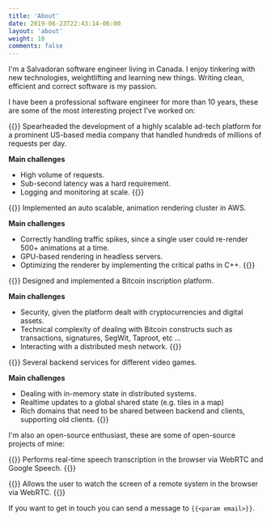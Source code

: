 ```yaml
---
title: 'About'
date: 2019-06-23T22:43:14-06:00
layout: 'about'
weight: 10
comments: false
---
```


I'm a Salvadoran software engineer living in Canada. I enjoy tinkering with new technologies, weightlifting and 
learning new things. Writing clean, efficient and correct software is my passion.

I have been a professional software engineer for more than 10 years, these are 
some of the most interesting project I've worked on:

{{<project-card title="Ad-tech platform" tech-icons="python golang docker aws" other-tech="Kubernetes">}}
  Spearheaded the development of a highly scalable ad-tech platform for a prominent US-based media company that handled 
  hundreds of millions of requests per day. 

  **Main challenges**
  - High volume of requests.
  - Sub-second latency was a hard requirement.
  - Logging and monitoring at scale.
{{</project-card>}}

{{<project-card title="Emoji keyboard rendering cluster" tech-icons="node docker aws" other-tech="C++">}}
  Implemented an auto scalable, animation rendering cluster in AWS.

  **Main challenges**
  - Correctly handling traffic spikes, since a single user could re-render 500+ animations at a time.
  - GPU-based rendering in headless servers.
  - Optimizing the renderer by implementing the critical paths in C++.
{{</project-card>}}

{{<project-card title="Bitcoin inscription platform" tech-icons="python rust bitcoin docker aws" other-tech="Pulumi">}}
  Designed and implemented a Bitcoin inscription platform.

  **Main challenges**
  - Security, given the platform dealt with cryptocurrencies and digital assets.
  - Technical complexity of dealing with Bitcoin constructs such as transactions, signatures, SegWit, Taproot, etc ...
  - Interacting with a distributed mesh network.
{{</project-card>}}

{{<project-card title="Game backends" tech-icons="erlang docker aws unity" other-tech="C# F# Elixir">}}
  Several backend services for different video games.

  **Main challenges**
  - Dealing with in-memory state in distributed systems.
  - Realtime updates to a global shared state (e.g. tiles in a map)
  - Rich domains that need to be shared between backend and clients, supporting old clients.
{{</project-card>}}

I'm also an open-source enthusiast, these are some of open-source projects of mine:

{{<project-card title="rviscarra / webrtc-speech-to-text" tech-icons="golang" other-tech="WebRTC" repository="rviscarra/webrtc-speech-to-text">}}
  Performs real-time speech transcription in the browser via WebRTC and Google Speech.
{{</project-card>}}

{{<project-card title="rviscarra / webrtc-remote-screen" tech-icons="golang" other-tech="WebRTC" repository="rviscarra/webrtc-remote-screen">}}
  Allows the user to watch the screen of a remote system in the browser via WebRTC.
{{</project-card>}}

If you want to get in touch you can send a message to `{{<param email>}}`.
